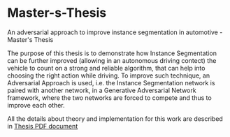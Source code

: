 # Master-s-Thesis
An adversarial approach to improve instance segmentation in automotive - Master's Thesis

The purpose of this thesis is to demonstrate how Instance Segmentation can be further improved (allowing in an autonomous driving contect) the vehicle to count on a strong and reliable algorithm, that can help into choosing the right action while driving. To improve such technique, an Adversarial Approach is used, i.e. the Instance Segmentation network is paired with another network, in a Generative Adversarial Network framework, where the two networks are forced to compete and thus to improve each other.


All the details about theory and implementation for this work are described in [Thesis PDF document](Master_Thesis_DamianoZappia.pdf)
